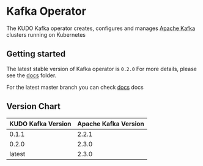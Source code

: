 # Kafka Operator

The KUDO Kafka operator creates, configures and manages [Apache Kafka](https://kafka.apache.org/) clusters running on Kubernetes

## Getting started

The latest stable version of Kafka operator is `0.2.0`
For more details, please see the [docs](./docs/v0.2) folder.

For the latest master branch you can check  [docs](./docs/latest) docs 


## Version Chart

| KUDO Kafka Version | Apache Kafka Version |
| ------------------ | -------------------- |
| 0.1.1              | 2.2.1                |
| 0.2.0              | 2.3.0                |
| latest             | 2.3.0                |
